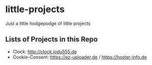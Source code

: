 # little-projects
Just a little hodgepodge of little projects


## Lists of Projects in this Repo

* Clock: http://clock.jodu555.de
* Cookie-Consent: https://ez-uploader.de / https://hoster-info.de

<!---
* <span style="color:#0366d6">Cookie-Consent</span>. https://ez-uploader.de / https://hoster-info.de
-->
